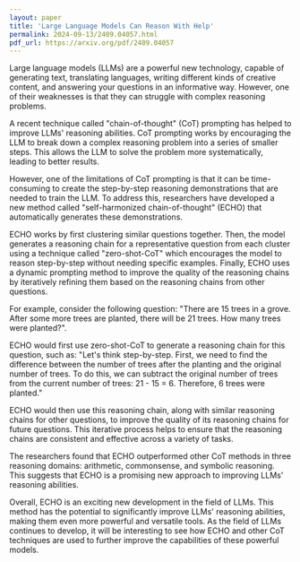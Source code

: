 ```yaml
---
layout: paper
title: 'Large Language Models Can Reason With Help'
permalink: 2024-09-13/2409.04057.html
pdf_url: https://arxiv.org/pdf/2409.04057
---
```


Large language models (LLMs) are a powerful new technology, capable of generating text, translating languages, writing different kinds of creative content, and answering your questions in an informative way. However, one of their weaknesses is that they can struggle with complex reasoning problems. 

A recent technique called "chain-of-thought" (CoT) prompting has helped to improve LLMs' reasoning abilities. CoT prompting works by encouraging the LLM to break down a complex reasoning problem into a series of smaller steps. This allows the LLM to solve the problem more systematically, leading to better results.

However, one of the limitations of CoT prompting is that it can be time-consuming to create the step-by-step reasoning demonstrations that are needed to train the LLM. To address this, researchers have developed a new method called "self-harmonized chain-of-thought" (ECHO) that automatically generates these demonstrations.

ECHO works by first clustering similar questions together. Then, the model generates a reasoning chain for a representative question from each cluster using a technique called "zero-shot-CoT" which encourages the model to reason step-by-step without needing specific examples. Finally, ECHO uses a dynamic prompting method to improve the quality of the reasoning chains by iteratively refining them based on the reasoning chains from other questions.

For example, consider the following question: "There are 15 trees in a grove. After some more trees are planted, there will be 21 trees. How many trees were planted?". 

ECHO would first use zero-shot-CoT to generate a reasoning chain for this question, such as: "Let's think step-by-step. First, we need to find the difference between the number of trees after the planting and the original number of trees. To do this, we can subtract the original number of trees from the current number of trees: 21 - 15 = 6. Therefore, 6 trees were planted."

ECHO would then use this reasoning chain, along with similar reasoning chains for other questions, to improve the quality of its reasoning chains for future questions. This iterative process helps to ensure that the reasoning chains are consistent and effective across a variety of tasks.

The researchers found that ECHO outperformed other CoT methods in three reasoning domains: arithmetic, commonsense, and symbolic reasoning. This suggests that ECHO is a promising new approach to improving LLMs' reasoning abilities.

Overall, ECHO is an exciting new development in the field of LLMs. This method has the potential to significantly improve LLMs' reasoning abilities, making them even more powerful and versatile tools. As the field of LLMs continues to develop, it will be interesting to see how ECHO and other CoT techniques are used to further improve the capabilities of these powerful models.